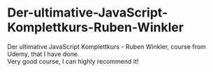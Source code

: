 # Der-ultimative-JavaScript-Komplettkurs-Ruben-Winkler

Der ultimative JavaScript Komplettkurs - Ruben Winkler, course from Udemy, that I have done.  
Very good course, I can highly recommend it!
